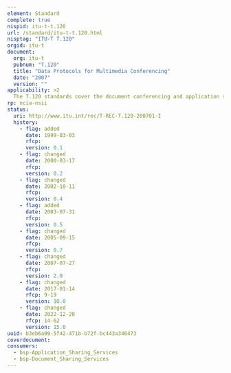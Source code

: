 ```yaml
---
element: Standard
complete: true
nispid: itu-t-t.120
url: /standard/itu-t-t.120.html
nisptag: "ITU-T T.120"
orgid: itu-t
document:
  org: itu-t
  pubnum: "T.120"
  title: "Data Protocols for Multimedia Conferencing"
  date: "2007"
  version: ""
applicability: >2
  The T.120 standards cover the document conferencing and application sharing (sometimes called data conferencing) portion of a multimedia teleconference. The recommendations specify how to efficiently and reliably distribute files and graphical information in real-time during a multipoint multimedia meeting. The objective of the T.120 standards is to assure interoperability between terminals without either participant assuming prior knowledge of the other system; permit data sharing among participants in a multimedia teleconference, including white board image sharing, graphic display information, and image exchange, application sharing, and, specify infrastructure protocols for audiographic or audiovisual applications.
rp: ncia-nsii
status:
  uri: http://www.itu.int/rec/T-REC-T.120-200701-I
  history: 
    - flag: added
      date: 1999-03-03
      rfcp: 
      version: 0.1
    - flag: changed
      date: 2000-03-17
      rfcp: 
      version: 0.2
    - flag: changed
      date: 2002-10-11
      rfcp: 
      version: 0.4
    - flag: added
      date: 2003-07-31
      rfcp: 
      version: 0.5
    - flag: changed
      date: 2005-09-15
      rfcp: 
      version: 0.7
    - flag: changed
      date: 2007-07-27
      rfcp: 
      version: 2.0
    - flag: changed
      date: 2017-01-14
      rfcp: 9-19
      version: 10.0
    - flag: changed
      date: 2022-12-20
      rfcp: 14-62
      version: 15.0
uuid: b3eb6a09-5f42-471b-b72f-bc443a346473
coverdocument:
consumers:
  - bsp-Application_Sharing_Services
  - bsp-Document_Sharing_Services
---
```

